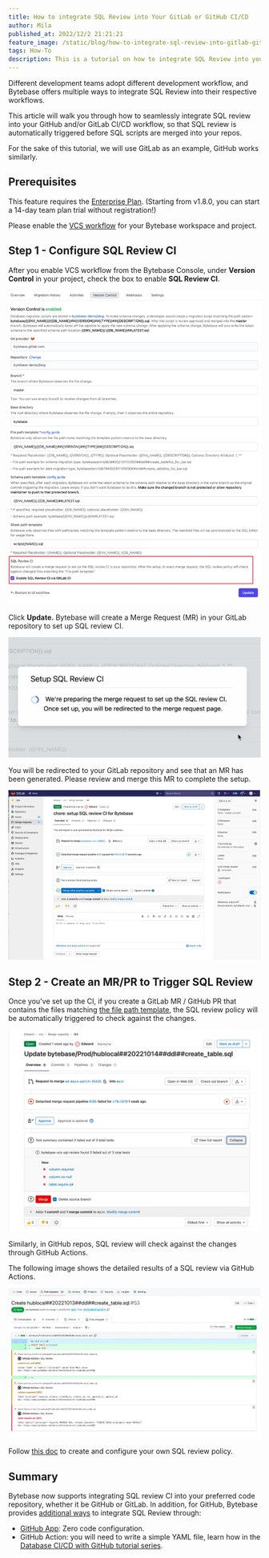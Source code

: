 ```yaml
---
title: How to integrate SQL Review into Your GitLab or GitHub CI/CD
author: Mila
published_at: 2022/12/2 21:21:21
feature_image: /static/blog/how-to-integrate-sql-review-into-gitlab-github-ci/sql-review-ci.webp
tags: How-To
description: This is a tutorial on how to integrate SQL Review into your GitLab & GitHub CI/CD, so that SQL review is automatically triggered before SQL scripts are merged into your repos.
---
```


Different development teams adopt different development workflow, and Bytebase offers multiple ways to integrate SQL Review into their respective workflows.

This article will walk you through how to seamlessly integrate SQL review into your GitHub and/or GitLab CI/CD workflow, so that SQL review is automatically triggered before SQL scripts are merged into your repos.

For the sake of this tutorial, we will use GitLab as an example, GitHub works similarly.

## Prerequisites

This feature requires the [Enterprise Plan](/pricing). (Starting from v1.8.0, you can start a 14-day team plan trial without registration!)

Please enable the [VCS workflow](/docs/vcs-integration/overview) for your Bytebase workspace and project.

## Step 1 - Configure SQL Review CI

After you enable VCS workflow from the Bytebase Console, under **Version Control** in your project, check the box to enable **SQL Review CI**.

![_](/static/blog/how-to-integrate-sql-review-into-gitlab-github-ci/enable-sql-review-ci.webp)

Click **Update.** Bytebase will create a Merge Request (MR) in your GitLab repository to set up SQL review CI.

![_](/static/blog/how-to-integrate-sql-review-into-gitlab-github-ci/setup-sql-review-ci.webp)

You will be redirected to your GitLab repository and see that an MR has been generated. Please review and merge this MR to complete the setup.

![_](/static/blog/how-to-integrate-sql-review-into-gitlab-github-ci/gitlab-mr.webp)

## Step 2 - Create an MR/PR to Trigger SQL Review

Once you've set up the CI, if you create a GitLab MR / GitHub PR that contains the files matching [the file path template](/docs/vcs-integration/name-and-organize-schema-files#file-path-template), the SQL review policy will be automatically triggered to check against the changes.

![_](/static/blog/how-to-integrate-sql-review-into-gitlab-github-ci/gitlab-sql-review.webp)

Similarly, in GitHub repos, SQL review will check against the changes through GitHub Actions.

The following image shows the detailed results of a SQL review via GitHub Actions.

![_](/static/blog/how-to-integrate-sql-review-into-gitlab-github-ci/gha-sql-review-details.webp)

Follow [this doc](/docs/sql-review/review-rules/create-schema-review-policy) to create and configure your own SQL review policy.

## Summary

Bytebase now supports integrating SQL review CI into your preferred code repository, whether it be GitHub or GitLab. In addition, for GitHub, Bytebase provides [additional ways](/docs/sql-review/sql-advisor/overview) to integrate SQL Review through:

- [GitHub App](https://github.com/marketplace/bytebase): Zero code configuration.
- GitHub Action: you will need to write a simple YAML file, learn how in the [Database CI/CD with GitHub tutorial series](/blog/github-database-cicd-part-1-sql-review-github-actions).